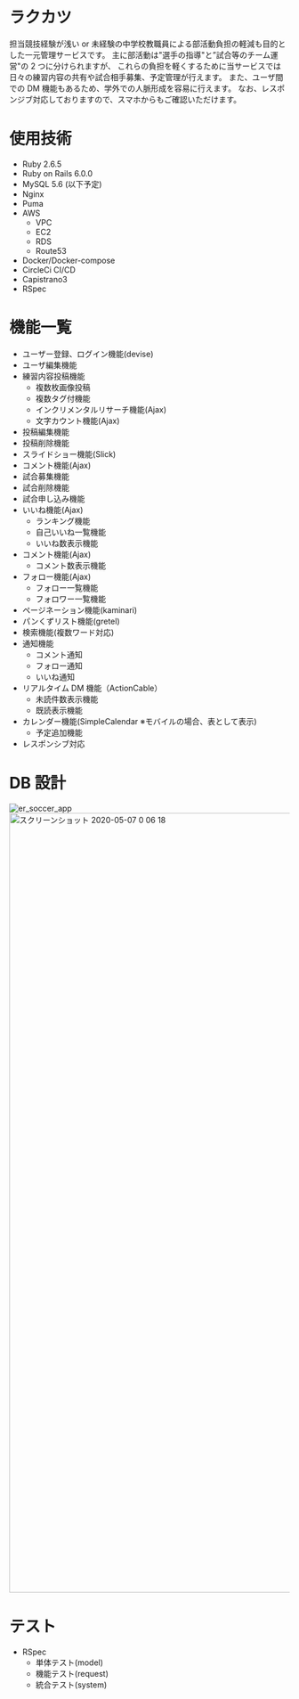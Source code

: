 # ラクカツ

担当競技経験が浅い or 未経験の中学校教職員による部活動負担の軽減も目的とした一元管理サービスです。
主に部活動は"選手の指導"と”試合等のチーム運営"の 2 つに分けられますが、
これらの負担を軽くするために当サービスでは日々の練習内容の共有や試合相手募集、予定管理が行えます。
また、ユーザ間での DM 機能もあるため、学外での人脈形成を容易に行えます。
なお、レスポンジブ対応しておりますので、スマホからもご確認いただけます。

# 使用技術

- Ruby 2.6.5
- Ruby on Rails 6.0.0
- MySQL 5.6
  (以下予定)
- Nginx
- Puma
- AWS
  - VPC
  - EC2
  - RDS
  - Route53
- Docker/Docker-compose
- CircleCi CI/CD
- Capistrano3
- RSpec

# 機能一覧

- ユーザー登録、ログイン機能(devise)
- ユーザ編集機能
- 練習内容投稿機能
  - 複数枚画像投稿
  - 複数タグ付機能
  - インクリメンタルリサーチ機能(Ajax)
  - 文字カウント機能(Ajax)
- 投稿編集機能
- 投稿削除機能
- スライドショー機能(Slick)
- コメント機能(Ajax)
- 試合募集機能
- 試合削除機能
- 試合申し込み機能
- いいね機能(Ajax)
  - ランキング機能
  - 自己いいね一覧機能
  - いいね数表示機能
- コメント機能(Ajax)
  - コメント数表示機能
- フォロー機能(Ajax)
  - フォロー一覧機能
  - フォロワー一覧機能
- ページネーション機能(kaminari)
- パンくずリスト機能(gretel)
- 検索機能(複数ワード対応)
- 通知機能
  - コメント通知
  - フォロー通知
  - いいね通知
- リアルタイム DM 機能（ActionCable）
  - 未読件数表示機能
  - 既読表示機能
- カレンダー機能(SimpleCalendar ※モバイルの場合、表として表示)
  - 予定追加機能
- レスポンシブ対応

# DB 設計

![er_soccer_app](https://user-images.githubusercontent.com/81346474/117125011-fd0b1a00-add3-11eb-9765-6f0854c1567e.png)
<img width="1400" alt="スクリーンショット 2020-05-07 0 06 18" src="https://user-images.githubusercontent.com/81346474/117125011-fd0b1a00-add3-11eb-9765-6f0854c1567e.png">

# テスト

- RSpec
  - 単体テスト(model)
  - 機能テスト(request)
  - 統合テスト(system)
